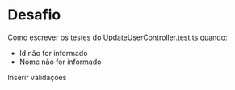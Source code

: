 # Desafio

Como escrever os testes do UpdateUserController.test.ts quando:

- Id não for informado
- Nome não for informado

Inserir validações 